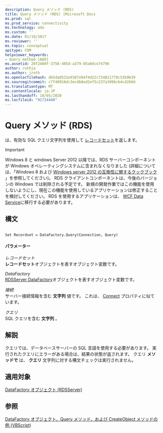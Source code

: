 ```yaml
---
description: Query メソッド (RDS)
title: Query メソッド (RDS) |Microsoft Docs
ms.prod: sql
ms.prod_service: connectivity
ms.technology: ado
ms.custom: ''
ms.date: 01/19/2017
ms.reviewer: ''
ms.topic: conceptual
apitype: COM
helpviewer_keywords:
- Query method [ADO]
ms.assetid: 20f2480f-3758-405d-a379-05a0dce74796
author: rothja
ms.author: jroth
ms.openlocfilehash: d65da0531e9387e94f4d22c734821779c53b9639
ms.sourcegitcommit: c7f40918dc3ecdb0ed2ef5c237a3996cb4cd268d
ms.translationtype: MT
ms.contentlocale: ja-JP
ms.lasthandoff: 10/05/2020
ms.locfileid: "91724440"
---
```

# <a name="query-method-rds"></a>Query メソッド (RDS)
は、有効な SQL クエリ文字列を使用して [レコードセット](../ado-api/recordset-object-ado.md)を返します。  
  
> [!IMPORTANT]
>  Windows 8 と windows Server 2012 以降では、RDS サーバーコンポーネントが Windows オペレーティングシステムに含まれなくなりました (詳細については、「Windows 8 および [Windows server 2012 の互換性に関するクックブック](https://www.microsoft.com/download/details.aspx?id=27416) 」を参照してください)。 RDS クライアントコンポーネントは、今後のバージョンの Windows では削除される予定です。 新規の開発作業ではこの機能を使用しないようにし、現在この機能を使用しているアプリケーションは修正することを検討してください。 RDS を使用するアプリケーションは、 [WCF Data Service](/dotnet/framework/wcf/)に移行する必要があります。  
  
## <a name="syntax"></a>構文  
  
```  
  
Set Recordset = DataFactory.Query(Connection, Query)  
```  
  
#### <a name="parameters"></a>パラメーター  
 *レコードセット*  
 **レコードセット**オブジェクトを表すオブジェクト変数です。  
  
 *DataFactory*  
 [RDSServer DataFactory](./datafactory-object-rdsserver.md)オブジェクトを表すオブジェクト変数です。  
  
 *接続*  
 サーバー接続情報を含む **文字列** 値です。 これは、 [Connect](./connect-property-rds.md) プロパティに似ています。  
  
 *クエリ*  
 SQL クエリを含む **文字列** 。  
  
## <a name="remarks"></a>解説  
 クエリでは、データベースサーバーの SQL 言語を使用する必要があります。 実行されたクエリにエラーがある場合は、結果の状態が返されます。 クエリ **メソッドで** は、 **クエリ** 文字列に対する構文チェックは実行されません。  
  
## <a name="applies-to"></a>適用対象  
 [DataFactory オブジェクト (RDSServer)](./datafactory-object-rdsserver.md)  
  
## <a name="see-also"></a>参照  
 [DataFactory オブジェクト、Query メソッド、および CreateObject メソッドの例 (VBScript)](./datafactory-object-query-method-and-createobject-method-example-vbscript.md)